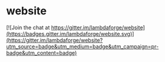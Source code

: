 # website

[![Join the chat at https://gitter.im/lambdaforge/website](https://badges.gitter.im/lambdaforge/website.svg)](https://gitter.im/lambdaforge/website?utm_source=badge&utm_medium=badge&utm_campaign=pr-badge&utm_content=badge)
